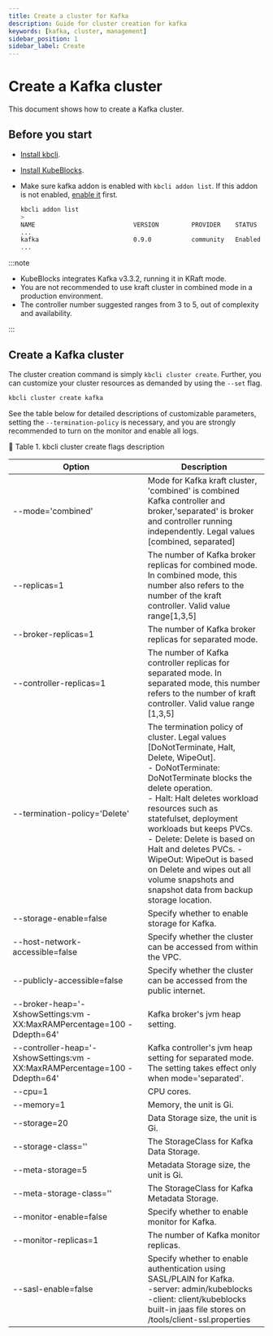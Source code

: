 ```yaml
---
title: Create a cluster for Kafka
description: Guide for cluster creation for kafka
keywords: [kafka, cluster, management]
sidebar_position: 1
sidebar_label: Create
---
```


# Create a Kafka cluster

This document shows how to create a Kafka cluster.

## Before you start

* [Install kbcli](./../../installation/install-with-kbcli/install-kbcli.md).
* [Install KubeBlocks](./../../installation/install-with-kbcli/install-kubeblocks-with-kbcli.md).
* Make sure kafka addon is enabled with `kbcli addon list`. If this addon is not enabled, [enable it](./../../overview/supported-addons.md#use-addons) first.

  ```bash
  kbcli addon list
  >
  NAME                           VERSION         PROVIDER    STATUS     AUTO-INSTALL
  ...
  kafka                          0.9.0           community   Enabled    true
  ...
  ```

:::note

* KubeBlocks integrates Kafka v3.3.2, running it in KRaft mode.
* You are not recommended to use kraft cluster in combined mode in a production environment.
* The controller number suggested ranges from 3 to 5, out of complexity and availability.

:::

## Create a Kafka cluster

The cluster creation command is simply `kbcli cluster create`. Further, you can customize your cluster resources as demanded by using the `--set` flag.

```bash
kbcli cluster create kafka
```

See the table below for detailed descriptions of customizable parameters, setting the `--termination-policy` is necessary, and you are strongly recommended to turn on the monitor and enable all logs.

📎 Table 1. kbcli cluster create flags description

| Option                                                                    | Description                    |
|---------------------------------------------------------------------------|---------------------------------------------------------------------------------|
| --mode='combined'                                                         | Mode for Kafka kraft cluster, 'combined' is combined Kafka controller and broker,'separated' is broker and controller running independently. Legal values [combined, separated] |
| --replicas=1                                                              | The number of Kafka broker replicas for combined mode. In combined mode, this number also refers to the number of the kraft controller. Valid value range[1,3,5] |
| --broker-replicas=1                                                       | The number of Kafka broker replicas for separated mode.  |
| --controller-replicas=1                                                   | The number of Kafka controller replicas for separated mode. In separated mode, this number refers to the number of kraft controller. Valid value range [1,3,5] |
| --termination-policy='Delete'                                             | The termination policy of cluster. Legal values [DoNotTerminate, Halt, Delete, WipeOut]. <br />- DoNotTerminate: DoNotTerminate blocks the delete operation. <br />- Halt: Halt deletes workload resources such as statefulset, deployment workloads but keeps PVCs. <br />- Delete: Delete is based on Halt and deletes PVCs. - WipeOut: WipeOut is based on Delete and wipes out all volume snapshots and snapshot data from backup storage location. |
| --storage-enable=false                                                    | Specify whether to enable storage for Kafka.           |
| --host-network-accessible=false                                           | Specify whether the cluster can be accessed from within the VPC. |
| --publicly-accessible=false                                               | Specify whether the cluster can be accessed from the public internet.   |
| --broker-heap='-XshowSettings:vm -XX:MaxRAMPercentage=100 -Ddepth=64'     | Kafka broker's jvm heap setting.  |
| --controller-heap='-XshowSettings:vm -XX:MaxRAMPercentage=100 -Ddepth=64' | Kafka controller's jvm heap setting for separated mode.  The setting takes effect only when mode='separated'.  |
| --cpu=1                                                                   | CPU cores.      |
| --memory=1                                                                | Memory, the unit is Gi. |
| --storage=20                                                              | Data Storage size, the unit is Gi.   |
| --storage-class=''                                                        | The StorageClass for Kafka Data Storage.   |
| --meta-storage=5                                                          | Metadata Storage size, the unit is Gi.   |
| --meta-storage-class=''                                                   | The StorageClass for Kafka Metadata Storage.  |
| --monitor-enable=false                                                    | Specify whether to enable monitor for Kafka.    |
| --monitor-replicas=1                                                      | The number of Kafka monitor replicas.  |
| --sasl-enable=false                                                       | Specify whether to enable authentication using SASL/PLAIN for Kafka. <br /> -server: admin/kubeblocks <br /> -client: client/kubeblocks  <br /> built-in jaas file stores on /tools/client-ssl.properties   |
